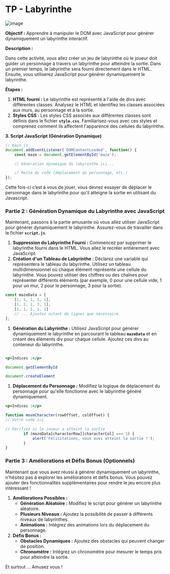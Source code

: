 # TP - Labyrinthe
![image](https://github.com/code-gt/TP-Labyrinthe/assets/120173004/da2eeecf-653f-429c-aef5-a6f942ffbdc8)

**Objectif :** Apprendre à manipuler le DOM avec JavaScript pour générer dynamiquement un labyrinthe interactif.

**Description :**

Dans cette activité, vous allez créer un jeu de labyrinthe où le joueur doit guider un personnage à travers un labyrinthe pour atteindre la sortie. Dans un premier temps, le labyrinthe sera fourni directement dans le HTML. Ensuite, vous utiliserez JavaScript pour générer dynamiquement le labyrinthe.

**Étapes :**

1. **HTML fourni :** Le labyrinthe est représenté à l'aide de divs avec différentes classes. Analysez le HTML et identifiez les classes associées aux murs, au personnage et à la sortie.
2. **Styles CSS :** Les styles CSS associés aux différentes classes sont définis dans le fichier **`style.css`**. Familiarisez-vous avec ces styles et comprenez comment ils affectent l'apparence des cellules du labyrinthe.

****3. Script JavaScript (Génération Dynamique)****

```jsx
// main.js
document.addEventListener('DOMContentLoaded', function() {
    const maze = document.getElementById('maze');

    // Génération dynamique du labyrinthe ici...

    // Reste du code (déplacement du personnage, etc.)
});
```

Cette fois-ci c’est à vous de jouer, vous devrez essayer de déplacer le personnage dans le labyrinthe pour qu’il atteigne la sortie en utilisant du Javascript.

### **Partie 2 : Génération Dynamique du Labyrinthe avec JavaScript**

Maintenant, passons à la partie amusante où vous allez utiliser JavaScript pour générer dynamiquement le labyrinthe. Assurez-vous de travailler dans le fichier **`script.js`**.

1. **Suppression du Labyrinthe Fourni :** Commencez par supprimer le labyrinthe fourni dans le HTML. Vous allez le recréer entièrement avec JavaScript.
2. **Création d'un Tableau de Labyrinthe :** Déclarez une variable qui représentera le tableau du labyrinthe. Utilisez un tableau multidimensionnel où chaque élément représente une cellule du labyrinthe. Vous pouvez utiliser des chiffres ou des chaînes pour représenter différents éléments (par exemple, 0 pour une cellule vide, 1 pour un mur, 2 pour le personnage, 3 pour la sortie).

```jsx
const mazeData = [
    [1, 1, 1, 1, 1],
    [1, 2, 1, 3, 1],
    [1, 1, 1, 1, 1]
    // ... Ajoutez autant de lignes que nécessaire
];
```

1. **Génération du Labyrinthe :** Utilisez JavaScript pour générer dynamiquement le labyrinthe en parcourant le tableau **`mazeData`** et en créant des éléments div pour chaque cellule. Ajoutez ces divs au conteneur du labyrinthe.

```jsx

<p>Indices :</p>

document.getElementById

document.createElement
```

1. **Déplacement du Personnage :** Modifiez la logique de déplacement du personnage pour qu'elle fonctionne avec le labyrinthe généré dynamiquement.

```jsx
<p>Indices :</p>

function moveCharacter(rowOffset, colOffset) {
// Votre code ici

// Vérifiez si le joueur a atteint la sortie
        if (mazeData[characterRow][characterCol] === 3) {
            alert('Félicitations, vous avez atteint la sortie !');
        }
}
```

### **Partie 3 : Améliorations et Défis Bonus (Optionnels)**

Maintenant que vous avez réussi à générer dynamiquement un labyrinthe, n'hésitez pas à explorer les améliorations et défis bonus. Vous pouvez ajouter des fonctionnalités supplémentaires pour rendre le jeu encore plus intéressant !

1. **Améliorations Possibles :**
    - **Génération Aléatoire :** Modifiez le script pour générer un labyrinthe aléatoire.
    - **Plusieurs Niveaux :** Ajoutez la possibilité de passer à différents niveaux de labyrinthes.
    - **Animations :** Intégrez des animations lors du déplacement du personnage.
2. **Défis Bonus :**
    - **Obstacles Dynamiques :** Ajoutez des obstacles qui peuvent changer de position.
    - **Chronomètre :** Intégrez un chronomètre pour mesurer le temps pris pour atteindre la sortie.
    

Et surtout … Amusez vous !

